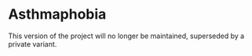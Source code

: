 # Asthmaphobia

This version of the project will no longer be maintained, superseded by a private variant.
